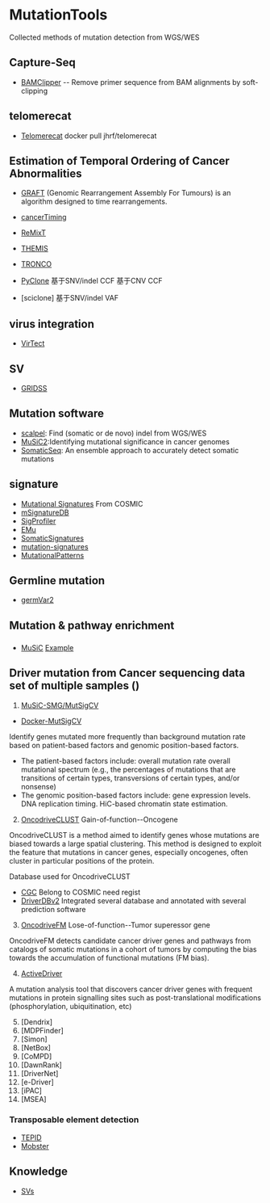 # MutationTools
Collected methods of mutation detection from WGS/WES

## Capture-Seq
- [BAMClipper](https://github.com/tommyau/bamclipper) -- Remove primer sequence from BAM alignments by soft-clipping


## telomerecat
- [Telomerecat](https://telomerecat.readthedocs.io/en/latest/) docker pull jhrf/telomerecat

## Estimation of Temporal Ordering of Cancer Abnormalities
- [GRAFT](https://www.sanger.ac.uk/science/tools/graft) (Genomic Rearrangement Assembly For Tumours) is an algorithm designed to time rearrangements.
- [cancerTiming](https://cran.r-project.org/web/packages/cancerTiming/index.html)
- [ReMixT](https://bitbucket.org/dranew/remixt)
- [THEMIS](https://github.com/jieliu6/THEMIS)
- [TRONCO](https://sites.google.com/site/troncopackage/home)

- [PyClone](https://github.com/aroth85/pyclone)
 基于SNV/indel CCF 
 基于CNV CCF 
 
- [sciclone]
 基于SNV/indel VAF

## virus integration
- [VirTect](https://github.com/WGLab/VirTect)


## SV
- [GRIDSS](https://github.com/PapenfussLab/gridss)


## Mutation software
- [scalpel](http://scalpel.sourceforge.net/manual.html): Find (somatic or de novo) indel from WGS/WES 
- [MuSiC2](https://github.com/ding-lab/MuSiC2):Identifying mutational significance in cancer genomes
- [SomaticSeq](http://bioinform.github.io/somaticseq/): An ensemble approach to accurately detect somatic mutations

## signature
- [Mutational Signatures](http://cancer.sanger.ac.uk/cosmic/signatures) From COSMIC
- [mSignatureDB](http://tardis.cgu.edu.tw/msignaturedb/)
- [SigProfiler](http://cn.mathworks.com/matlabcentral/fileexchange/38724-sigprofiler?requestedDomain=true)
- [EMu](https://github.com/andrej-fischer/EMu)
- [SomaticSignatures](https://bioconductor.org/packages/release/bioc/html/SomaticSignatures.html)
- [mutation-signatures](https://github.com/mskcc/mutation-signatures)
- [MutationalPatterns](https://github.com/UMCUGenetics/MutationalPatterns)

## Germline mutation
- [germVar2](https://github.com/rj67/germVar2)

## Mutation & pathway enrichment
###
- [MuSiC](http://gmt.genome.wustl.edu/packages/genome-music/index.html)
[Example](http://wp.zxzyl.com/?p=276)

## Driver mutation from Cancer sequencing data set of multiple samples ()
1. [MuSiC-SMG/MutSigCV](http://software.broadinstitute.org/cancer/software/genepattern/modules/docs/MutSigCV) 
- [Docker-MutSigCV](https://hub.docker.com/r/argrosso/mutsigcv/)

Identify genes mutated more frequently than background mutation rate based on patient-based factors and genomic position-based factors.
 - The patient-based factors include:
overall mutation rate
overall mutational spectrum (e.g., the percentages of mutations that are transitions of certain types, transversions of certain types, and/or nonsense)
 - The genomic position-based factors include:
gene expression levels.
DNA replication timing.
HiC-based chromatin state estimation.

2. [OncodriveCLUST](https://bitbucket.org/bbglab/oncodriveclust) Gain-of-function--Oncogene

OncodriveCLUST is a method aimed to identify genes whose mutations are biased towards a large spatial clustering. This method is designed to exploit the feature that mutations in cancer genes, especially oncogenes, often cluster in particular positions of the protein.

Database used for OncodriveCLUST
- [CGC](http://cancer.sanger.ac.uk/census/) Belong to COSMIC
  need regist
- [DriverDBv2](http://driverdb.tms.cmu.edu.tw/driverdbv2/)
Integrated several database and annotated with several prediction software

3. [OncodriveFM](https://bitbucket.org/bbglab/oncodrivefm) Lose-of-function--Tumor superessor gene

OncodriveFM detects candidate cancer driver genes and pathways from catalogs of somatic mutations in a cohort of tumors by computing the bias towards the accumulation of functional mutations (FM bias).

4. [ActiveDriver](https://cran.r-project.org/web/packages/ActiveDriver/index.html)

A mutation analysis tool that discovers cancer driver genes with frequent mutations in protein signalling sites such as post-translational modifications (phosphorylation, ubiquitination, etc)

5. [Dendrix]
6. [MDPFinder]
7. [Simon]
8. [NetBox]
9. [CoMPD]
10. [DawnRank]
11. [DriverNet]
12. [e-Driver]
13. [iPAC]
14. [MSEA]

### Transposable element detection
- [TEPID](https://github.com/ListerLab/TEPID)
- [Mobster](https://sourceforge.net/projects/mobster/)

## Knowledge
- [SVs](http://biosb.nl/wp-content/uploads/2014/10/Day-2-Guryev-CNV-calling-in-Gene-Panels.pdf)
